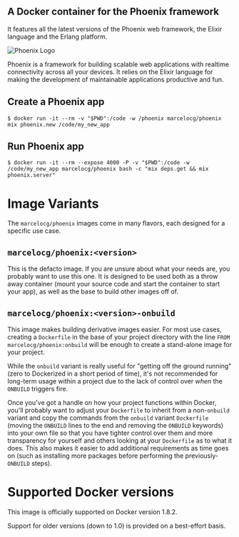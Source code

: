 ## A Docker container for the Phoenix framework

It features all the latest versions of the Phoenix web framework, the Elixir language and the Erlang platform.

![Phoenix Logo](https://www.filepicker.io/api/file/9prSmznZTiaRRmI3t89E)

Phoenix is a framework for building scalable web applications with realtime connectivity across all your devices. It relies on the Elixir language for making the development of maintainable applications productive and fun.

## Create a Phoenix app

```console
$ docker run -it --rm -v "$PWD":/code -w /phoenix marcelocg/phoenix mix phoenix.new /code/my_new_app
```

## Run Phoenix app
```console
$ docker run -it --rm --expose 4000 -P -v "$PWD":/code -w /code/my_new_app marcelocg/phoenix bash -c "mix deps.get && mix phoenix.server"
```

# Image Variants

The `marcelocg/phoenix` images come in many flavors, each designed for a specific use case.

## `marcelocg/phoenix:<version>`

This is the defacto image. If you are unsure about what your needs are, you probably want to use this one. It is designed to be used both as a throw away container (mount your source code and start the container to start your app), as well as the base to build other images off of.

## `marcelocg/phoenix:<version>-onbuild`

This image makes building derivative images easier. For most use cases, creating a `Dockerfile` in the base of your project directory with the line `FROM marcelocg/phoenix:onbuild` will be enough to create a stand-alone image for your project.

While the `onbuild` variant is really useful for "getting off the ground running" (zero to Dockerized in a short period of time), it's not recommended for long-term usage within a project due to the lack of control over *when* the `ONBUILD` triggers fire.

Once you've got a handle on how your project functions within Docker, you'll probably want to adjust your `Dockerfile` to inherit from a non-`onbuild` variant and copy the commands from the `onbuild` variant `Dockerfile` (moving the `ONBUILD` lines to the end and removing the `ONBUILD` keywords) into your own file so that you have tighter control over them and more transparency for yourself and others looking at your `Dockerfile` as to what it does. This also makes it easier to add additional requirements as time goes on (such as installing more packages before performing the previously-`ONBUILD` steps).

# Supported Docker versions

This image is officially supported on Docker version 1.8.2.

Support for older versions (down to 1.0) is provided on a best-effort basis.
